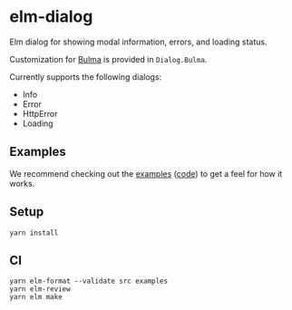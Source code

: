 # elm-dialog

Elm dialog for showing modal information, errors, and loading status.

Customization for [Bulma](https://bulma.io) is provided in `Dialog.Bulma`.

Currently supports the following dialogs:

- Info
- Error
- HttpError
- Loading

## Examples

We recommend checking out the [examples] ([code]) to get a feel for how it works.

[examples]: https://canceraiddev.github.io/elm-dialog/
[code]: https://github.com/canceraiddev/elm-dialog/tree/main/examples

## Setup

```
yarn install
```

## CI

```
yarn elm-format --validate src examples
yarn elm-review
yarn elm make
```
